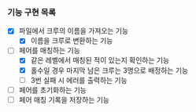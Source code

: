### 기능 구현 목록

- [x] 파일에서 크루의 이름을 가져오는 기능
  - [x] 이름을 크루로 변환하는 기능
- [ ] 페어를 매칭하는 기능
  - [x] 같은 레벨에서 매칭된 적이 있는지 확인하는 기능
  - [x] 홀수일 경우 마지막 남은 크루는 3명으로 배정하는 기능
  - [ ] 3번 실패 시 에러를 출력하는 기능
- [ ] 페어를 초기화하는 기능
- [ ] 페어 매칭 기록을 저장하는 기능